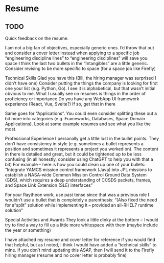 # Resume


## TODO

Quick feedback on the resume:
 
I am not a big fan of objectives, especially generic ones. 
I’d throw that out and consider a cover letter instead when applying to a specific job
“engineering discipline lines” to “engineering disciplines” will save you space
I think the last two bullets in the “Intangibles” are a little generic. Consider revising to be more specific to space (for a space job like Firefly)


Technical Skills
Glad you have this (Bill, the hiring manager was surprised I didn’t have one)
Consider putting the things the company is looking for first one your list (e.g. Python, Go). I see it is alphabetical, but that wasn’t initial obvious to me. What I usually see on resumes is things in the order of proficiency or importance
Do you have any WebApp UI framework experience (React, Vue, Svelte?) If so, get that in there

Same goes for “Applications”. You could even consider splitting these out a bit more into categories (e.g. Frameworks, Databases, Space Domain Applications). Look at some example resumes and see what you like the most.

Professional Experience
I personally get a little lost in the bullet points. 
They don’t have consistency in style (e.g. sometimes a bullet represents a position and sometimes it represents a project you worked on). 
The content in there is detailed and great, but it could be tightened up to be less confusing (in all honestly, consider using ChatGPT to help you with that a bit)
For example – here is how you could clean up one of your bullets: “Integrate YAMCS mission control framework (Java) into JPL missions to establish a NASA-wide Common Mission Control Ground Data System (GDS), which requires a deep understanding of CCSDS packets, frames, and Space Link Extension (SLE) interfaces”

For your Raytheon work, use past tense since that was a previous role
I wouldn’t use a bullet that is completely a parenthesis: “(Also fixed the need for a“split” solution while implementing it – provided an all-RHEL7 runtime solution”


Special Activities and Awards
They look a little dinky at the bottom – I would try to find a way to fill up a little more whitespace with them (maybe include the year or something)
 
I have attached my resume and cover letter for reference if you would find that helpful, but as I noted, I think I would have added a “technical skills” to mine. If you don’t mind updating this ASAP, then I will send it to the Firefly hiring manager (resume and no cover letter is probably fine)